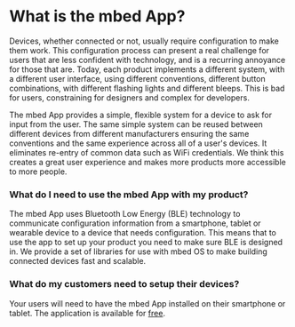 # What is the mbed App?

Devices, whether connected or not, usually require configuration to make them work. This configuration process can present a real challenge for users that are less confident with technology, and is a recurring annoyance for those that are. Today, each product implements a different system, with a different user interface, using different conventions, different button combinations, with different flashing lights and different bleeps. This is bad for users, constraining for designers and complex for developers.

The mbed App provides a simple, flexible system for a device to ask for input from the user. The same simple system can be reused between different devices from different manufacturers ensuring the same conventions and the same experience across all of a user's devices. It eliminates re-entry of common data such as WiFi credentials. We think this creates a great user experience and makes more products more accessible to more people.


### What do I need to use the mbed App with my product?

The mbed App uses Bluetooth Low Energy (BLE) technology to communicate configuration information from a smartphone, tablet or wearable device to a device that needs configuration. This means that to use the app to set up your product you need to make sure BLE is designed in. We provide a set of libraries for use with mbed OS to make building connected devices fast and scalable.

### What do my customers need to setup their devices?

Your users will need to have the mbed App installed on their smartphone or tablet. The application is available for [free](faqs.md#how-do-i-get-the-app). 
